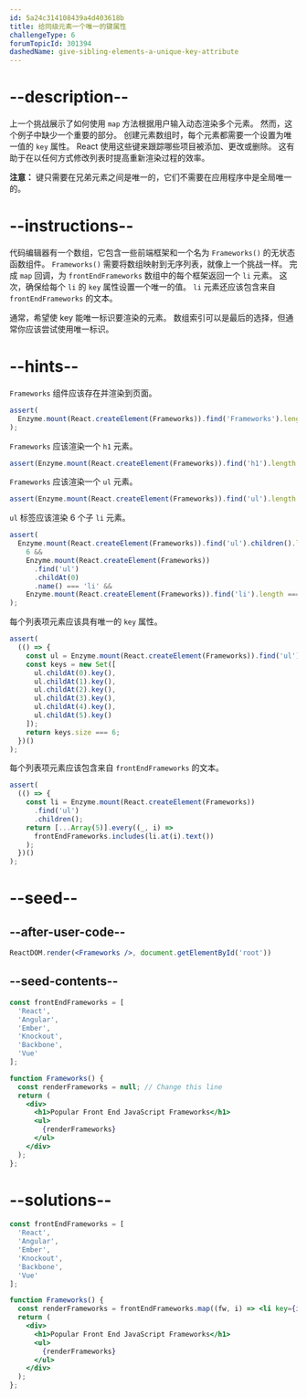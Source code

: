 ```yaml
---
id: 5a24c314108439a4d403618b
title: 给同级元素一个唯一的键属性
challengeType: 6
forumTopicId: 301394
dashedName: give-sibling-elements-a-unique-key-attribute
---
```


# --description--

上一个挑战展示了如何使用 `map` 方法根据用户输入动态渲染多个元素。 然而，这个例子中缺少一个重要的部分。 创建元素数组时，每个元素都需要一个设置为唯一值的 `key` 属性。 React 使用这些键来跟踪哪些项目被添加、更改或删除。 这有助于在以任何方式修改列表时提高重新渲染过程的效率。

**注意：** 键只需要在兄弟元素之间是唯一的，它们不需要在应用程序中是全局唯一的。

# --instructions--

代码编辑器有一个数组，它包含一些前端框架和一个名为 `Frameworks()` 的无状态函数组件。 `Frameworks()` 需要将数组映射到无序列表，就像上一个挑战一样。 完成 `map` 回调，为 `frontEndFrameworks` 数组中的每个框架返回一个 `li` 元素。 这次，确保给每个 `li` 的 `key` 属性设置一个唯一的值。 `li` 元素还应该包含来自 `frontEndFrameworks` 的文本。

通常，希望使 key 能唯一标识要渲染的元素。 数组索引可以是最后的选择，但通常你应该尝试使用唯一标识。

# --hints--

`Frameworks` 组件应该存在并渲染到页面。

```js
assert(
  Enzyme.mount(React.createElement(Frameworks)).find('Frameworks').length === 1
);
```

`Frameworks` 应该渲染一个 `h1` 元素。

```js
assert(Enzyme.mount(React.createElement(Frameworks)).find('h1').length === 1);
```

`Frameworks` 应该渲染一个 `ul` 元素。

```js
assert(Enzyme.mount(React.createElement(Frameworks)).find('ul').length === 1);
```

`ul` 标签应该渲染 6 个子 `li` 元素。

```js
assert(
  Enzyme.mount(React.createElement(Frameworks)).find('ul').children().length ===
    6 &&
    Enzyme.mount(React.createElement(Frameworks))
      .find('ul')
      .childAt(0)
      .name() === 'li' &&
    Enzyme.mount(React.createElement(Frameworks)).find('li').length === 6
);
```

每个列表项元素应该具有唯一的 `key` 属性。

```js
assert(
  (() => {
    const ul = Enzyme.mount(React.createElement(Frameworks)).find('ul');
    const keys = new Set([
      ul.childAt(0).key(),
      ul.childAt(1).key(),
      ul.childAt(2).key(),
      ul.childAt(3).key(),
      ul.childAt(4).key(),
      ul.childAt(5).key()
    ]);
    return keys.size === 6;
  })()
);
```

每个列表项元素应该包含来自 `frontEndFrameworks` 的文本。

```js
assert(
  (() => {
    const li = Enzyme.mount(React.createElement(Frameworks))
      .find('ul')
      .children();
    return [...Array(5)].every((_, i) =>
      frontEndFrameworks.includes(li.at(i).text())
    );
  })()
);
```

# --seed--

## --after-user-code--

```jsx
ReactDOM.render(<Frameworks />, document.getElementById('root'))
```

## --seed-contents--

```jsx
const frontEndFrameworks = [
  'React',
  'Angular',
  'Ember',
  'Knockout',
  'Backbone',
  'Vue'
];

function Frameworks() {
  const renderFrameworks = null; // Change this line
  return (
    <div>
      <h1>Popular Front End JavaScript Frameworks</h1>
      <ul>
        {renderFrameworks}
      </ul>
    </div>
  );
};
```

# --solutions--

```jsx
const frontEndFrameworks = [
  'React',
  'Angular',
  'Ember',
  'Knockout',
  'Backbone',
  'Vue'
];

function Frameworks() {
  const renderFrameworks = frontEndFrameworks.map((fw, i) => <li key={i}>{fw}</li>);
  return (
    <div>
      <h1>Popular Front End JavaScript Frameworks</h1>
      <ul>
        {renderFrameworks}
      </ul>
    </div>
  );
};
```

